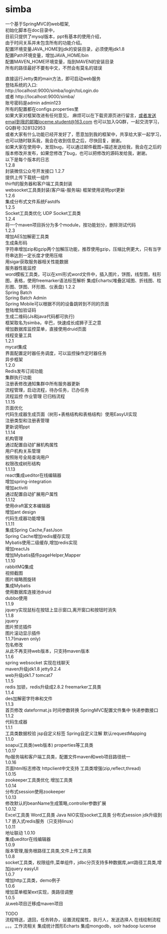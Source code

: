 # simba 
一个基于SpringMVC的web框架,    
初始化脚本在doc目录中，    
目前只提供了mysql版本，ppt有基本的使用介绍，    
由于时间关系并未包含所有的功能介绍。    
配置环境变量JAVA_HOME到jdk的安装目录，必须使用jdk1.8  
配置Path环境变量，增加JAVA_HOME/bin	
配置MAVEN_HOME环境变量，指到MAVEN的安装目录	
所有的路径最好不要有中文，不然会有莫名的错误	

直接运行Jetty类的main方法，即可启动web服务    
登陆系统的入口:     
http://localhost:9000/simba/login/toLogin.do  
或者
http://localhost:9000/simba/    
账号密码是admin admin123     
所有的配置都在configs.properties里          
如果大家对框架改进有任何意见，	
麻烦可以在下载资源页进行留言，或者发送email到我的邮箱loceme.student@163.com
也可以加入QQ群，一起交流学习，QQ群号:328132953			
或者大家有什么功能已经开发好了，愿意加到我的框架中，共享给大家一起学习，也可以随时联系我，我会在收到信息之后，尽快回复，谢谢。    
如果大家在使用中，发现bug，可以通过邮件截图+描述发送给我，我会在之后的版本修改并发布，如果您修改了bug，也可以把修改的源码发给我，谢谢。    
以下是每个版本的日志	
1.2.8	
封装微信公众号开发接口	
1.2.7	
提供上传下载统一组件	
thirft的服务器和客户端工具类封装		
websocket工具类封装(客户端-服务端)	
框架使用说明ppt更新		
1.2.6		
集成分布式文件系统Fastdfs	
1.2.5				
Socket工具类优化	
UDP Socket工具类			
1.2.4		
将一个maven项目拆分为多个module，按功能划分，删除测试代码	
1.2.3    
增加AES加解密工具类    
生成条形码    
字符串增加zip和gzip两个加解压功能，推荐使用gzip，压缩比例更大，只有当字符串达到一定长度才使用压缩    
用sigar获取服务器相关性能数据		
服务器性能监控		
word模板工具类，可以在xml形式word文件中，插入图片，饼图，线型图，柱形图，表格，使用freemarker语法标签解析	
集成Echarts(堆叠区域图、折线图、柱形图、饼图、环形图、仪表盘)
1.2.2    
Spring Batch    
Spring Batch Admin    
Spring Mobile可以根据不同的设备跳转到不同的页面    
登陆增加验证码    
生成二维码(Js和java代码都可执行)    
框架取名为simba，辛巴，快速成长成狮子王之意    
增加数据库监控菜单，直接使用druid页面    
线程变量工具    
1.2.1    
mycat集成    
界面配置定时器任务调度，可以监控操作定时器任务    
异步框架    
1.2.0    
Redis发布订阅功能    
集群执行功能    
注册表修改通知集群中所有服务器更新        
流程管理，启动流程，待办任务，已办任务    
流程监控 作业管理 已归档流程        
1.1.15    
页面优化    
代码生成器生成页面（树形+表格结构和表格结构）使用EasyUI实现    
注册类型和注册表管理    
更新说明ppt    
1.1.14    
机构管理    
通过配置自动扩展机构属性    
用户机构关系管理    
按照账号全局查询用户    
权限改成树形结构    
1.1.13    
react集成ueditor在线编辑器    
增加spring-integration        
增加activiti    
通过配置自动扩展用户属性    
1.1.12    
使用draft富文本编辑器    
增加ant design    
代码生成器功能增强    
1.1.11    
集成Spring Cache,FastJson    
Spring Cache增加redis缓存实现    
Mybatis使用二级缓存,增加redis实现    
增加reactJs    
增加Mybatis插件pageHelper,Mapper    
1.1.10    
rabbitMQ集成    
视频截图    
图片缩略图旋转    
集成Mybatis    
使用数据库连接池druid    
dubbo使用    
1.1.9    
jquery实现鼠标在按钮上显示窗口,离开窗口和按钮时消失    
1.1.8    
jquery     
图片预览插件    
图片滚动显示插件    
1.1.7(maven only)    
包名修改     
从此不再支持web版本，只支持maven版本    
1.1.6     
spring websocket 实现在线聊天    
maven升级jdk1.8 jetty9.2.4     
web升级jdk1.7 tomcat7     
1.1.5    
redis 加锁，redis升级成2.8.2 freemarker工具类    
1.1.4    
des加解密字符串和文件    
1.1.3    
首页修改 dateformat.js 时间参数转换 SpringMVC配置文件集中 快递参数接口     
1.1.2    
代码生成器    
1.1.1        
工具类数据校验 jsp自定义标签 Spring自定义注解 默认requestMapping        
1.1.0    
soapui工具类(web版本) properties等工具类    
1.0.17    
ftp服务端和客户端工具类，配置文件maven和web项目路径统一    
1.0.16    
页面html标志修改 httpclient中文支持 工具类增强(zip,reflect,thread)    
1.0.15    
zookeeper工具类优化 增加工具类    
1.0.14    
分布式session使用zookeeper    
1.0.13    
修改默认的beanName生成策略,controller参数扩展    
1.0.12    
Excel工具类 Word工具类  Java NIO实现socket工具类 分布式session jdk升级到1.7 嵌入式redis服务（只支持linux）    
1.0.11    
地址联动
1.0.10    
集成ueditor在线编辑器    
1.0.9    
版本管理,服务根路径工具类,文件上传工具类    
1.0.8    
socket工具类，权限组件,菜单组件，jdbc分页支持多种数据库,ant路径工具类,增加jquery easyUI    
1.0.7    
增加http工具类，demo例子    
1.0.6    
增加菜单框架ext实现，类路径调整    
1.0.5    
从web项目迁移成maven项目        
    
TODO    
流程特送，退回，任务转办，设置流程属性，执行人，发送选择人
在线绘制流程
。。。工作流相关
集成统计图形Echarts
集成mongodb，solr
hadoop lucense